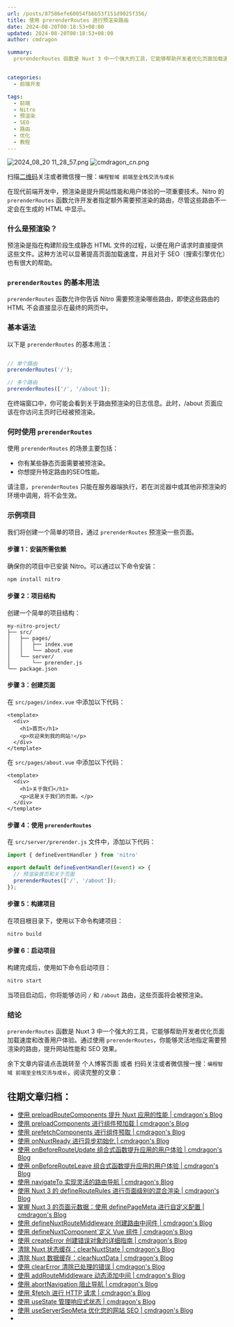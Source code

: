 ```yaml
---
url: /posts/87586efe60054fbbb53f151d9025f356/
title: 使用 prerenderRoutes 进行预渲染路由
date: 2024-08-20T00:18:53+08:00
updated: 2024-08-20T00:18:53+08:00
author: cmdragon

summary:
  prerenderRoutes 函数是 Nuxt 3 中一个强大的工具，它能够帮助开发者优化页面加载速度和改善用户体验。通过使用 prerenderRoutes，你能够灵活地指定需要预渲染的路由，提升网站性能和 SEO 效果。


categories:
  - 前端开发

tags:
  - 前端
  - Nitro
  - 预渲染
  - SEO
  - 路由
  - 优化
  - 教程
---
```


<img src="https://static.cmdragon.cn/blog/images/2024_08_20 11_28_57.png@blog" title="2024_08_20 11_28_57.png" alt="2024_08_20 11_28_57.png"/>

<img src="https://api2.cmdragon.cn/upload/cmder/20250304_012821924.jpg" title="cmdragon_cn.png" alt="cmdragon_cn.png"/>


扫描[二维码](https://api2.cmdragon.cn/upload/cmder/20250304_012821924.jpg)关注或者微信搜一搜：`编程智域 前端至全栈交流与成长`



在现代前端开发中，预渲染是提升网站性能和用户体验的一项重要技术。Nitro 的 `prerenderRoutes` 函数允许开发者指定额外需要预渲染的路由，尽管这些路由不一定会在生成的 HTML 中显示。

### 什么是预渲染？

预渲染是指在构建阶段生成静态 HTML 文件的过程，以便在用户请求时直接提供这些文件。这种方法可以显著提高页面加载速度，并且对于 SEO（搜索引擎优化）也有很大的帮助。

### `prerenderRoutes` 的基本用法

`prerenderRoutes` 函数允许你告诉 Nitro 需要预渲染哪些路由，即使这些路由的 HTML 不会直接显示在最终的网页中。

### 基本语法

以下是 `prerenderRoutes` 的基本用法：

```javascript

// 单个路由
prerenderRoutes('/');

// 多个路由
prerenderRoutes(['/', '/about']);
```
在终端窗口中，你可能会看到关于路由预渲染的日志信息。此时，/about 页面应该在你访问主页时已经被预渲染。
### 何时使用 `prerenderRoutes`

使用 `prerenderRoutes` 的场景主要包括：

- 你有某些静态页面需要被预渲染。
- 你想提升特定路由的SEO性能。

请注意，`prerenderRoutes` 只能在服务器端执行，若在浏览器中或其他非预渲染的环境中调用，将不会生效。

### 示例项目

我们将创建一个简单的项目，通过 `prerenderRoutes` 预渲染一些页面。

#### 步骤 1：安装所需依赖

确保你的项目中已安装 Nitro。可以通过以下命令安装：

```bash
npm install nitro
```

#### 步骤 2：项目结构

创建一个简单的项目结构：

```
my-nitro-project/
├── src/
│   ├── pages/
│   │   ├── index.vue
│   │   └── about.vue
│   └── server/
│       └── prerender.js
└── package.json
```

#### 步骤 3：创建页面

在 `src/pages/index.vue` 中添加以下代码：

```vue
<template>
  <div>
    <h1>首页</h1>
    <p>欢迎来到我的网站!</p>
  </div>
</template>
```

在 `src/pages/about.vue` 中添加以下代码：

```vue
<template>
  <div>
    <h1>关于我们</h1>
    <p>这是关于我们的页面。</p>
  </div>
</template>
```

#### 步骤 4：使用 `prerenderRoutes`

在 `src/server/prerender.js` 文件中，添加以下代码：

```javascript
import { defineEventHandler } from 'nitro'

export default defineEventHandler((event) => {
  // 预渲染首页和关于页面
  prerenderRoutes(['/', '/about']);
});
```

#### 步骤 5：构建项目

在项目根目录下，使用以下命令构建项目：

```bash
nitro build
```

#### 步骤 6：启动项目

构建完成后，使用如下命令启动项目：

```bash
nitro start
```

当项目启动后，你将能够访问 `/` 和 `/about` 路由，这些页面将会被预渲染。

### 结论

`prerenderRoutes` 函数是 Nuxt 3 中一个强大的工具，它能够帮助开发者优化页面加载速度和改善用户体验。通过使用 `prerenderRoutes`，你能够灵活地指定需要预渲染的路由，提升网站性能和 SEO 效果。

余下文章内容请点击跳转至 个人博客页面 或者 扫码关注或者微信搜一搜：`编程智域 前端至全栈交流与成长`，阅读完整的文章：

## 往期文章归档：

- [使用 preloadRouteComponents 提升 Nuxt 应用的性能 | cmdragon's Blog](https://blog.cmdragon.cn/posts/851697425a66/)
- [使用 preloadComponents 进行组件预加载 | cmdragon's Blog](https://blog.cmdragon.cn/posts/6f58e9a6735b/)
- [使用 prefetchComponents 进行组件预取 | cmdragon's Blog](https://blog.cmdragon.cn/posts/a73257bce752/)
- [使用 onNuxtReady 进行异步初始化 | cmdragon's Blog](https://blog.cmdragon.cn/posts/64b599de0716/)
- [使用 onBeforeRouteUpdate 组合式函数提升应用的用户体验 | cmdragon's Blog](https://blog.cmdragon.cn/posts/cdd338b2e728/)
- [使用 onBeforeRouteLeave 组合式函数提升应用的用户体验 | cmdragon's Blog](https://blog.cmdragon.cn/posts/cfb92785e131/)
- [使用 navigateTo 实现灵活的路由导航 | cmdragon's Blog](https://blog.cmdragon.cn/posts/30bdc45ab749/)
- [使用 Nuxt 3 的 defineRouteRules 进行页面级别的混合渲染 | cmdragon's Blog](https://blog.cmdragon.cn/posts/4a1749875882/)
- [掌握 Nuxt 3 的页面元数据：使用 definePageMeta 进行自定义配置 | cmdragon's Blog](https://blog.cmdragon.cn/posts/6f827ad7a980/)
- [使用 defineNuxtRouteMiddleware 创建路由中间件 | cmdragon's Blog](https://blog.cmdragon.cn/posts/30f5cad8adaa/)
- [使用 defineNuxtComponent`定义 Vue 组件 | cmdragon's Blog](https://blog.cmdragon.cn/posts/df9c2cf37c29/)
- [使用 createError 创建错误对象的详细指南 | cmdragon's Blog](https://blog.cmdragon.cn/posts/93b5a8ec52df/)
- [清除 Nuxt 状态缓存：clearNuxtState | cmdragon's Blog](https://blog.cmdragon.cn/posts/0febec81a1d1/)
- [清除 Nuxt 数据缓存：clearNuxtData | cmdragon's Blog](https://blog.cmdragon.cn/posts/0a7c0cc75cf1/)
- [使用 clearError 清除已处理的错误 | cmdragon's Blog](https://blog.cmdragon.cn/posts/1bf9b90dd386/)
- [使用 addRouteMiddleware 动态添加中间 | cmdragon's Blog](https://blog.cmdragon.cn/posts/a070155dbcfb/)
- [使用 abortNavigation 阻止导航 | cmdragon's Blog](https://blog.cmdragon.cn/posts/c89ead546424/)
- [使用 $fetch 进行 HTTP 请求 | cmdragon's Blog](https://blog.cmdragon.cn/posts/07d91f7f1ac2/)
- [使用 useState 管理响应式状态 | cmdragon's Blog](https://blog.cmdragon.cn/posts/dad6ac94ddf0/)
- [使用 useServerSeoMeta 优化您的网站 SEO | cmdragon's Blog](https://blog.cmdragon.cn/posts/dd9cb519a7a9/)
-

